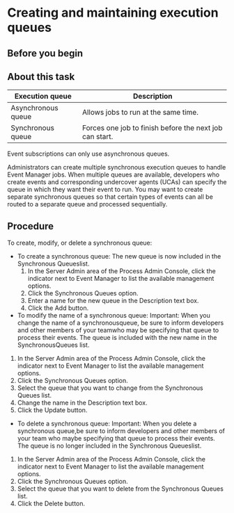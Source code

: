 # Creating and maintaining execution queues

## Before you begin

## About this task

| Execution queue    | Description                                             |
|--------------------|---------------------------------------------------------|
| Asynchronous queue | Allows jobs to run at the same time.                    |
| Synchronous queue  | Forces one job to finish before the next job can start. |

Event subscriptions can only use asynchronous
queues.

Administrators can create multiple synchronous
execution queues to handle Event Manager jobs. When multiple queues
are available, developers who create events and corresponding undercover
agents (UCAs) can specify the queue in which they want their event
to run. You may want to create separate synchronous queues so that
certain types of events can all be routed to a separate queue and
processed sequentially.

## Procedure

To create, modify, or delete a synchronous queue:

- To create a synchronous queue: The new queue is now included in the Synchronous Queueslist.
    1. In the Server Admin area of the Process Admin Console,
click the indicator next to Event Manager to
list the available management options.
    2. Click the Synchronous Queues option.
    3. Enter a name for the new queue in the Description text
box.
    4. Click the Add button.
- To modify the name of a synchronous queue: Important: When you change the name of a synchronousqueue, be sure to inform developers and other members of your teamwho may be specifying that queue to process their events. The queue is included with the new name in the SynchronousQueues list.

1. In the Server Admin area of the Process Admin Console,
click the indicator next to Event Manager to
list the available management options.
2. Click the Synchronous Queues option.
3. Select the queue that you want to change from the Synchronous
Queues list.
4. Change the name in the Description text
box.
5. Click the Update button.
- To delete a synchronous queue: Important: When you delete a synchronous queue,be sure to inform developers and other members of your team who maybe specifying that queue to process their events. The queue is no longer included in the Synchronous Queueslist.

1. In the Server Admin area of the Process Admin Console,
click the indicator next to Event Manager to
list the available management options.
2. Click the Synchronous Queues option.
3. Select the queue that you want to delete from the Synchronous
Queues list.
4. Click the Delete button.